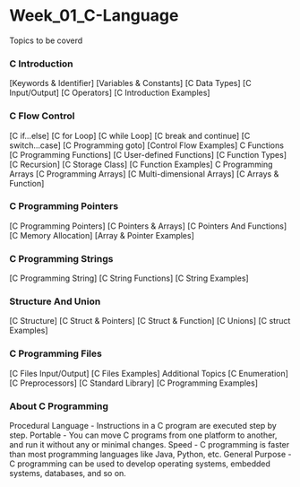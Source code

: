 # Week_01_C-Language
Topics to be coverd

### C Introduction

[Keywords & Identifier]
[Variables & Constants]
[C Data Types]
[C Input/Output]
[C Operators]
[C Introduction Examples]

### C Flow Control

[C if...else]
[C for Loop]
[C while Loop]
[C break and continue]
[C switch...case]
[C Programming goto]
[Control Flow Examples]
C Functions
[C Programming Functions]
[C User-defined Functions]
[C Function Types]
[C Recursion]
[C Storage Class]
[C Function Examples]
C Programming Arrays
[C Programming Arrays]
[C Multi-dimensional Arrays]
[C Arrays & Function]

### C Programming Pointers

[C Programming Pointers]
[C Pointers & Arrays]
[C Pointers And Functions]
[C Memory Allocation]
[Array & Pointer Examples]

### C Programming Strings

[C Programming String]
[C String Functions]
[C String Examples]

### Structure And Union

[C Structure]
[C Struct & Pointers]
[C Struct & Function]
[C Unions]
[C struct Examples]

### C Programming Files

[C Files Input/Output]
[C Files Examples]
Additional Topics
[C Enumeration]
[C Preprocessors]
[C Standard Library]
[C Programming Examples]

### About C Programming

Procedural Language - Instructions in a C program are executed step by step.
Portable - You can move C programs from one platform to another, and run it without any or minimal changes.
Speed - C programming is faster than most programming languages like Java, Python, etc.
General Purpose - C programming can be used to develop operating systems, embedded systems, databases, and so on.
